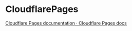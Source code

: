 # CloudflarePages

[Cloudflare Pages documentation · Cloudflare Pages docs](https://developers.cloudflare.com/pages/)

